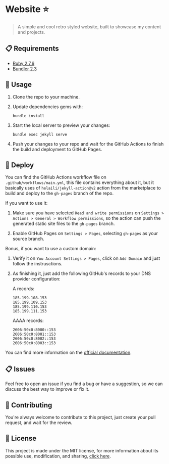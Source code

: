 
# Website ⭐

> A simple and cool retro styled website, built to showcase my content and projects.

## 📋 Requirements

- [Ruby 2.7.6](https://www.ruby-lang.org/)
- [Bundler 2.3](https://bundler.io/)

## 🔎 Usage

1. Clone the repo to your machine.

3. Update dependencies gems with:

    ```console
    bundle install
    ```

3. Start the local server to preview your changes:

    ```console
    bundle exec jekyll serve
    ```

4. Push your changes to your repo and wait for the GitHub Actions to finish the build and deployment to GitHub Pages.

## 🚀 Deploy

You can find the GitHub Actions workflow file on `.github/workflows/main.yml`, this file contains everything about it, but it basically uses of `helaili/jekyll-action@v2` action from the marketplace to build and deploy to the `gh-pages` branch of the repo.

If you want to use it:

1. Make sure you have selected `Read and write permissions` on `Settings > Actions > General > Workflow permissions`, so the action can push the generated static site files to the `gh-pages` branch.

2. Enable GitHub Pages on `Settings > Pages`, selecting `gh-pages` as your source branch.

Bonus, if you want to use a custom domain:

1. Verify it on `You Account Settings > Pages`, click on `Add Domain` and just follow the instrusctions.

2. As finishing it, just add the following GitHub's records to your DNS provider configuration:

    A records:
    ```
    185.199.108.153
    185.199.109.153
    185.199.110.153
    185.199.111.153
    ```

    AAAA records:
    ```
    2606:50c0:8000::153
    2606:50c0:8001::153
    2606:50c0:8002::153
    2606:50c0:8003::153
    ```

You can find more information on the [official documentation](https://docs.github.com/en/pages/configuring-a-custom-domain-for-your-github-pages-site/managing-a-custom-domain-for-your-github-pages-site#about-custom-domain-configuration).

## 📋 Issues

Feel free to open an issue if you find a bug or have a suggestion, so we can discuss the best way to improve or fix it.

## 👋 Contributing

You're always welcome to contribute to this project, just create your pull request, and wait for the review.

## 📜 License

This project is made under the MIT license, for more information about its possible use, modification, and sharing, [click here](LICENSE).
